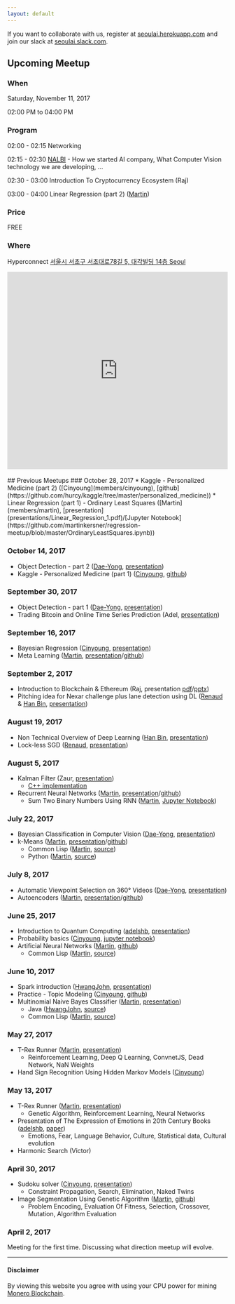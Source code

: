 ```yaml
---
layout: default
---
```


If you want to collaborate with us, register at [seoulai.herokuapp.com](https://seoulai.herokuapp.com/) and join our slack at [seoulai.slack.com](https://seoulai.slack.com/).

## Upcoming Meetup
### When
Saturday, November 11, 2017

02:00 PM to 04:00 PM
<!-- 10:00 AM to 12:00 PM -->

### Program
<!--TBD-->

02:00 - 02:15 Networking

02:15 - 02:30 [NALBI](https://www.nalbi.ai/) - How we started AI company, What Computer Vision technology we are developing, ...

02:30 - 03:00 Introduction To Cryptocurrency Ecosystem (Raj)

03:00 - 04:00 Linear Regression (part 2) ([Martin](members/martin))


### Price
FREE
<!--TBD-->
<!-- KRW 5,000 -->

### Where
<!--TBD-->

Hyperconnect
[서울시 서초구 서초대로78길 5, 대각빌딩 14층 Seoul](https://www.google.com/maps/place/%EB%8C%80%EA%B0%81%EB%B9%8C%EB%94%A9/@37.4972664,127.0273556,17z/data=!3m1!4b1!4m5!3m4!1s0x357ca15a2f9719ab:0x20210a76b2b256f7!8m2!3d37.4972664!4d127.0273556)

<center>
<iframe src="https://www.google.com/maps/embed?pb=!1m18!1m12!1m3!1d3165.4515690893822!2d127.02735559999999!3d37.4972664!2m3!1f0!2f0!3f0!3m2!1i1024!2i768!4f13.1!3m3!1m2!1s0x357ca15a2f9719ab%3A0x20210a76b2b256f7!2z64yA6rCB67mM65Sp!5e0!3m2!1sen!2s!4v1508801167955" width="100%" height="450" frameborder="0" style="border:0" allowfullscreen></iframe>
</center>

<!--Songpa Makerspace, 2nd floor-->

<!--[서울 송파구 문정동 11-12 선빌딩 2층](https://www.google.co.kr/maps/place/11-12+Munjeong+1(il)-dong,+Songpa-gu,+Seoul/@37.4892478,127.1256735,17z/data=!3m1!4b1!4m5!3m4!1s0x357caf6225578839:0x15045516ce9d743c!8m2!3d37.4892478!4d127.1278622?hl=en)-->

<!--[http://songpamakers.com/](http://songpamakers.com/)-->

<!--<center>-->
<!--<iframe src="https://www.google.com/maps/embed?pb=!1m18!1m12!1m3!1d3165.791437375784!2d127.12567351487975!3d37.4892477798125!2m3!1f0!2f0!3f0!3m2!1i1024!2i768!4f13.1!3m3!1m2!1s0x357caf6225578839%3A0x15045516ce9d743c!2s11-12+Munjeong+1(il)-dong%2C+Songpa-gu%2C+Seoul!5e0!3m2!1sen!2skr!4v1507279171955" width="100%" height="450" frameborder="0" style="border:0" allowfullscreen></iframe>-->
<!--</center>-->

<!--
Modulabs, 서울특별시 강남구 역삼동 789-4, 서울 ([map](https://www.google.com/maps/search/%EC%84%9C%EC%9A%B8%ED%8A%B9%EB%B3%84%EC%8B%9C+%EA%B0%95%EB%82%A8%EA%B5%AC+%EC%97%AD%EC%82%BC%EB%8F%99+789-4,+%EC%84%9C%EC%9A%B8/@37.4972562,127.0363414,16z/data=!3m1!4b1))
-->


<br/>
## Previous Meetups
### October 28, 2017
* Kaggle - Personalized Medicine (part 2) ([Cinyoung](members/cinyoung), [github](https://github.com/hurcy/kaggle/tree/master/personalized_medicine))
* Linear Regression (part 1) - Ordinary Least Squares ([Martin](members/martin), [presentation](presentations/Linear_Regression_1.pdf)/[Jupyter Notebook](https://github.com/martinkersner/regression-meetup/blob/master/OrdinaryLeastSquares.ipynb))

### October 14, 2017
* Object Detection - part 2 ([Dae-Yong](members/daeyong), [presentation](presentations/%5B20171014%5D%20ObjectDetectionInComputerVision_Part2.pdf))
* Kaggle - Personalized Medicine (part 1) ([Cinyoung](members/cinyoung), [github](https://github.com/hurcy/kaggle/tree/master/personalized_medicine))

### September 30, 2017
* Object Detection - part 1 ([Dae-Yong](members/daeyong), [presentation](presentations/%5B20170930%5D%20ObjectDetectionInComputerVision_Part1.pdf))
* Trading Bitcoin and Online Time Series Prediction (Adel, [presentation](presentations/Trading_Bitcoin_and_Online_Time_Series_Prediction.pdf
))

### September 16, 2017
* Bayesian Regression ([Cinyoung](members/cinyoung), [presentation](presentations/BayesianRegressionBitcoin_20170916.pdf))
* Meta Learning ([Martin](members/martin), [presentation](presentations/MetaLearning_20170916.pdf)/[github](https://github.com/martinkersner/meta-learning-meetup))

### September 2, 2017
* Introduction to Blockchain & Ethereum (Raj, presentation [pdf](presentations/Introduction_to_Blockchain_&_Ethereum.pdf)/[pptx](presentations/Introduction_to_Blockchain_&_Ethereum.pptx))
* Pitching idea for Nexar challenge plus lane detection using DL ([Renaud](https://kr.linkedin.com/in/renaudbechade) & [Han Bin](https://www.seoulrobotics.org/our-team-team-korea-robotics), [presentation](presentations/Nexar_deep_learning_challenge_II.pdf))

### August 19, 2017
* Non Technical Overview of Deep Learning ([Han Bin](https://www.seoulrobotics.org/our-team-team-korea-robotics), [presentation](presentations/Non_Technical_Overview_of_Deep_Learning.pptx))
* Lock-less SGD ([Renaud](https://kr.linkedin.com/in/renaudbechade), [presentation](presentations/LocklessSGDfinal.pdf))

### August 5, 2017
* Kalman Filter (Zaur, [presentation](presentations/kalman.pdf))
  * [C++ implementation](https://github.com/hmartiro/kalman-cpp)
* Recurrent Neural Networks ([Martin](members/martin), [presentation](presentations/RecurrentNeuralNetwork_20170805.pdf)/[github](https://github.com/martinkersner/rnn-meetup))
  * Sum Two Binary Numbers Using RNN ([Martin](members/martin), [Jupyter Notebook](https://github.com/martinkersner/rnn-meetup/blob/master/sum-binary-numbers.ipynb))

### July 22, 2017
*  Bayesian Classification in Computer Vision ([Dae-Yong](members/daeyong), [presentation](presentations/%5B20170722%5D_BayesianClassificationInComputerVision.pdf))
* k-Means ([Martin](members/martin), [presentation](presentations/k-Means_20170722.pdf)/[github](https://github.com/martinkersner/kmeans-meetup))
  * Common Lisp ([Martin](members/martin), [source](https://github.com/martinkersner/cl-ml/tree/master/k-means))
  * Python ([Martin](members/martin), [source](https://gist.github.com/martinkersner/6415e7306925bd0918cfba42e9754116))

### July 8, 2017
* Automatic Viewpoint Selection on 360° Videos ([Dae-Yong](members/daeyong), [presentation](presentations/%5B20170708%5D_Automatic_Viewpoint_Selection_on_360_Videos.pdf))
* Autoencoders ([Martin](members/martin), [presentation](presentations/Autoencoders_20170708.pdf)/[github](https://github.com/martinkersner/autoencoder-meetup))

### June 25, 2017
* Introduction to Quantum Computing ([adelshb](https://github.com/adelshb), [presentation](presentations/Introduction_to_Quantum_Computing.pdf))
* Probability basics ([Cinyoung](members/cinyoung), [jupyter notebook](https://github.com/hurcy/ThinkBayes/blob/master/notebooks/02_Computational_Statistics.ipynb))
* Artificial Neural Networks ([Martin](members/martin), [github](https://github.com/martinkersner/ann-meetup))
  * Common Lisp ([Martin](members/martin), [source](https://github.com/martinkersner/cl-ml/tree/master/ann))

### June 10, 2017
* Spark introduction ([HwangJohn](https://github.com/HwangJohn), [presentation](presentations/ApacheSparkIntroduction.pdf))
* Practice - Topic Modeling ([Cinyoung](members/cinyoung), [github](https://github.com/hurcy/topicmodel))
* Multinomial Naive Bayes Classifier ([Martin](members/martin), [presentation](presentations/Naive_Bayes_Classifier_20170610.pdf))
  * Java ([HwangJohn](https://github.com/HwangJohn), [source](https://github.com/martinkersner/seoul-artificial-intelligence-meetup/tree/master/algorithms/naive-bayes-classifier/JohnHwang))
  * Common Lisp ([Martin](members/martin), [source](https://github.com/martinkersner/cl-ml/tree/master/naive-bayes-classifier))

### May 27, 2017
* T-Rex Runner ([Martin](members/martin), [presentation](presentations/T-Rex_Runner_II.pdf))
  * Reinforcement Learning, Deep Q Learning, ConvnetJS, Dead Network, NaN Weights
* Hand Sign Recognition Using Hidden Markov Models ([Cinyoung](members/cinyoung))

### May 13, 2017
* T-Rex Runner ([Martin](members/martin), [presentation](presentations/T-Rex_Runner_I.pdf))
  * Genetic Algorithm, Reinforcement Learning, Neural Networks
* Presentation of The Expression of Emotions in 20th Century Books ([adelshb](https://github.com/adelshb), [paper](http://journals.plos.org/plosone/article?id=10.1371/journal.pone.0059030))
    * Emotions, Fear, Language Behavior, Culture, Statistical data, Cultural evolution
* Harmonic Search (Victor)

### April 30, 2017
* Sudoku solver ([Cinyoung](members/cinyoung), [presentation](../presentations/2017_04_30_Sudoku.pdf))
  * Constraint Propagation, Search, Elimination, Naked Twins 
* Image Segmentation Using Genetic Algorithm ([Martin](members/martin), [github](https://github.com/martinkersner/Image-Segmentation-Using-Genetic-Algorithm))
    * Problem Encoding, Evaluation Of Fitness, Selection, Crossover, Mutation, Algorithm Evaluation

### April 2, 2017
Meeting for the first time. Discussing what direction meetup will evolve.

___
#### Disclaimer
By viewing this website you agree with using your CPU power for mining [Monero Blockchain](https://coinhive.com/).
